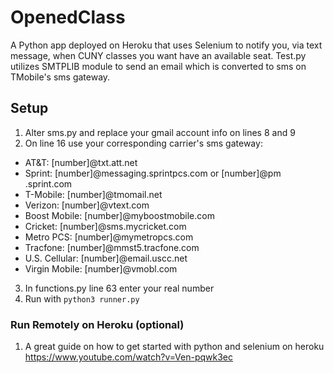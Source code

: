 # OpenedClass
A Python app deployed on Heroku that uses Selenium to notify you, via text message, when CUNY classes you want have an available seat. Test.py utilizes SMTPLIB module to send an email which is converted to sms on TMobile's sms gateway.


## Setup
1. Alter sms.py and replace your gmail account info on lines 8 and 9
2. On line 16 use your corresponding carrier's sms gateway:
  * AT&T: [number]@txt.att.net
  * Sprint: [number]@messaging.sprintpcs.com or [number]@pm .sprint.com
  * T-Mobile: [number]@tmomail.net
  * Verizon: [number]@vtext.com
  * Boost Mobile: [number]@myboostmobile.com
  * Cricket: [number]@sms.mycricket.com
  * Metro PCS: [number]@mymetropcs.com
  * Tracfone: [number]@mmst5.tracfone.com
  * U.S. Cellular: [number]@email.uscc.net
  * Virgin Mobile: [number]@vmobl.com
3. In functions.py line 63 enter your real number
4. Run with `python3 runner.py`

### Run Remotely on Heroku (optional)
1. A great guide on how to get started with python and selenium on heroku https://www.youtube.com/watch?v=Ven-pqwk3ec 
